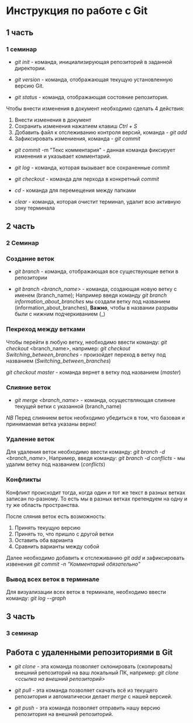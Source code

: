 # Инструкция по работе с Git
## 1 часть
### 1 семинар

* *git init* - команда, инициализирующая репозиторий в заданной директории.

* *git version* - команда, отображающая текущую установленную версию Git.

* *git status* - команда, отображающая состояние репозитория.

Чтобы внести изменения в документ необходимо сделать 4 действия:

1. Внести изменения в документ
2. Сохранить изменения нажатием клавиш *Ctrl + S*
3. Добавить файл к отслеживанию контроля версий, команда - *git add*
4. Зафиксировать измениения, команда - *git commit*


* *git commit*  -m "Текс комментария" - данная команда фиксирует изменения и указывает комментарий.

* *git log* - команда, которая вызывает все сохраненные *commit*

* *git checkout* - команда для перхода в конкретный *commit*

* *cd* - команда для перемещения между папками 

* *clear* - команда, которая очистит терминал, удалит всю активную зону терминала

## 2 часть 
### 2 Семинар

### Создание веток

* *git branch* - команда, отображающая все существующие ветки в репозитории

* *git branch <branch_name>* - команда, создающая новую ветку с именем (branch_name); 
Например введя команду *git branch information_about_branches* мы создали ветку под названием (information_about_branches),
 __Важно__, чтобы в названии разрывы были с нижним подчеркиванием (_)

### Пекреход между ветками

Чтобы перейти в любую ветку, необходимо ввести команду: 
*git checkout* <branch_name>, например: 
*git checkout Switching_between_branches* - произойдет переход в ветку под названием (*Switching_between_branches*)

*git checkout master* - команда вернет в ветку под названием (*master*)
### Слияние веток

* *git merge <branch_name>* - команда, осуществляющая слияние текущей ветки с указанной (branch_name)

_*NB*_ Перед слиянием веток необходимо убедиться в том, что базовая и принимаемая ветка указаны верно!

### Удаление веток

Для удаления веток необходимо ввести команду: *git branch -d <branch_name>*, Например, введя команду: *git branch -d conflicts* - мы удалим ветку под названием (*conflicts*)

### Конфликты
Конфликт происходит тогда, когда один и тот же текст в разных ветках записан по-разному. То есть мы в разных ветках претендуем на одну и ту же область пространства.

После сляния веток есть возможность:
1. Принять текущую версию
2. Принять то, что пришло с другой ветки
3. Оставить оба варианта
4. Сравнить варианты между собой

Далее необходимо добавить к отслеживанию *git add* и зафиксировать извенения *git commit -n "Комментарий обязательно"*

### Вывод всех веток в терминале

Для визуализации всех веток в терминале, необходимо ввести команду:
*git log --graph*

## 3 часть

### 3 семинар

## Работа с удаленными репозиториями в Git

* *git clone* - эта команда позволяет склонировать (скопировать) внешний репозиторий на ваш локальный ПК, например: *git clone <ссылка на внешний репозиторий>*

* *git pull* - эта команда позволяет скачать всё из текущего репозитория и автоматически делает *merge* с нашей версией.

* *git push* - эта команда позволяет отправить нашу версию репозитория на внешний репозиторий.



